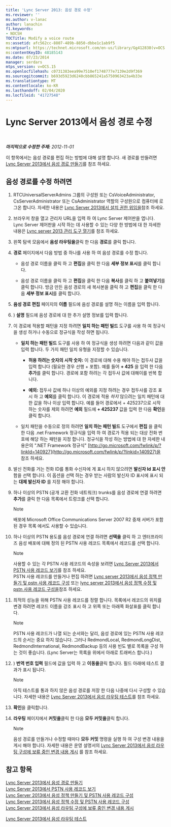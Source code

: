 ```yaml
---
title: 'Lync Server 2013: 음성 경로 수정'
ms.reviewer: ''
ms.author: v-lanac
author: lanachin
f1.keywords:
- NOCSH
TOCTitle: Modify a voice route
ms:assetid: afc562cc-8807-489b-8850-dbbe1c1ab9f5
ms:mtpsurl: https://technet.microsoft.com/en-us/library/Gg412838(v=OCS.15)
ms:contentKeyID: 48185143
ms.date: 07/23/2014
manager: serdars
mtps_version: v=OCS.15
ms.openlocfilehash: c0731383eea99e7510ef1748777e7139e2d9f369
ms.sourcegitcommit: b693d5923d6240cbb865241a5750963423a4b33e
ms.translationtype: MT
ms.contentlocale: ko-KR
ms.lasthandoff: 02/04/2020
ms.locfileid: "41727548"
---
```

<div data-xmlns="http://www.w3.org/1999/xhtml">

<div class="topic" data-xmlns="http://www.w3.org/1999/xhtml" data-msxsl="urn:schemas-microsoft-com:xslt" data-cs="http://msdn.microsoft.com/en-us/">

<div data-asp="http://msdn2.microsoft.com/asp">

# <a name="modify-a-voice-route-in-lync-server-2013"></a>Lync Server 2013에서 음성 경로 수정

</div>

<div id="mainSection">

<div id="mainBody">

<span> </span>

_**마지막으로 수정한 주제:** 2012-11-01_

이 항목에서는 음성 경로를 편집 하는 방법에 대해 설명 합니다. 새 경로를 만들려면 [Lync Server 2013에서 음성 경로 만들기](lync-server-2013-create-a-voice-route.md)를 참조 하세요.

<div>

## <a name="to-modify-a-voice-route"></a>음성 경로를 수정 하려면

1.  RTCUniversalServerAdmins 그룹의 구성원 또는 CsVoiceAdministrator, CsServerAdministrator 또는 CsAdministrator 역할의 구성원으로 컴퓨터에 로그온 합니다. 자세한 내용은 [Lync Server 2013에서 설치 권한 위임을](lync-server-2013-delegate-setup-permissions.md)참조 하세요.

2.  브라우저 창을 열고 관리자 URL을 입력 하 여 Lync Server 제어판을 엽니다. Lync Server 제어판을 시작 하는 데 사용할 수 있는 다양 한 방법에 대 한 자세한 내용은 [Lync server 2013 관리 도구 열기](lync-server-2013-open-lync-server-administrative-tools.md)를 참조 하세요.

3.  왼쪽 탐색 모음에서 **음성 라우팅을**클릭 한 다음 **경로**를 클릭 합니다.

4.  **경로** 페이지에서 다음 방법 중 하나를 사용 하 여 음성 경로를 수정 합니다.
    
      - 음성 경로 이름을 클릭 하 고 **편집**을 클릭 한 다음 **세부 정보 표시**를 클릭 합니다.
    
      - 음성 경로 이름을 클릭 하 고 **편집**을 클릭 한 다음 **복사**를 클릭 하 고 **붙여넣기**를 클릭 합니다. 방금 만든 음성 경로의 새 복사본을 클릭 하 고 **편집**을 클릭 한 다음 **세부 정보 표시**를 클릭 합니다.

5.  **음성 경로 편집** 페이지의 **이름** 필드에 음성 경로를 설명 하는 이름을 입력 합니다.

6.  ) **설명** 필드에 음성 경로에 대 한 추가 설명 정보를 입력 합니다.

7.  이 경로에 적용할 패턴을 지정 하려면 **일치 하는 패턴 빌드** 도구를 사용 하 여 정규식을 생성 하거나 수동으로 정규식을 작성 하면 됩니다.
    
      - **일치 하는 패턴 빌드** 도구를 사용 하 여 정규식을 생성 하려면 다음과 같이 값을 입력 합니다. 두 가지 패턴 일치 유형을 지정할 수 있습니다.
        
          - **허용 하려는 숫자의 시작 숫자:** 이 경로에 대해 수용 해야 하는 접두사 값을 입력 합니다 (필요한 경우 선행 + 포함). 예를 들어 **+ 425** 을 입력 한 다음 **추가**를 클릭 합니다. 경로에 포함 하려는 각 접두사 값에 대해이를 반복 합니다.
        
          - **예외:** 접두사 값에 하나 이상의 예외를 지정 하려는 경우 접두사를 강조 표시 하 고 **예외**를 클릭 합니다. 이 경로에 적용 *하지* 않으려는 일치 패턴에 대 한 값을 하나 이상 입력 합니다. 예를 들어 경로에서 + 425237으로 시작 하는 숫자를 제외 하려면 **예외** 필드에 **+ 425237** 값을 입력 한 다음 **확인**을 클릭 합니다.
    
      - 일치 패턴을 수동으로 정의 하려면 **일치 하는 패턴 빌드** 도구에서 **편집** 을 클릭 한 다음 .net Framework 정규식을 입력 하 여 경로가 적용 되는 대상 전화 번호에 해당 하는 패턴을 지정 합니다. 정규식을 작성 하는 방법에 대 한 자세한 내용은의 ".NET Framework 정규식" [http://go.microsoft.com/fwlink/p/?linkId=140927](http://go.microsoft.com/fwlink/p/?linkid=140927)을 참조 하세요.

8.  발신 전화를 거는 전화 ID를 통화 수신자에 게 표시 하지 않으려면 **발신자 Id 표시 안** 함을 선택 합니다. 이 옵션을 선택 하는 경우 받는 사람의 발신자 ID 표시에 표시 되는 **대체 발신자 ID** 를 지정 해야 합니다.

9.  하나 이상의 PSTN (공개 교환 전화 네트워크) trunks를 음성 경로에 연결 하려면 **추가**를 클릭 한 다음 목록에서 트렁크를 선택 합니다.
    
    <div>
    

    > [!NOTE]  
    > 배포에 Microsoft Office Communications Server 2007 R2 중재 서버가 포함 된 경우 목록 에서도 사용할 수 있습니다.

    
    </div>

10. 하나 이상의 PSTN 용도를 음성 경로에 연결 하려면 **선택을** 클릭 하 고 엔터프라이즈 음성 배포에 대해 정의 된 PSTN 사용 레코드 목록에서 레코드를 선택 합니다.
    
    <div>
    

    > [!NOTE]  
    > 사용할 수 있는 각 PSTN 사용 레코드의 속성을 보려면 <A href="lync-server-2013-view-pstn-usage-records.md">Lync Server 2013에서 PSTN 사용 레코드 보기</A>를 참조 하세요.<BR>PSTN 사용 레코드를 만들거나 편집 하려면 <A href="lync-server-2013-create-a-voice-policy-and-configure-pstn-usage-records.md">Lync server 2013에서 음성 정책 만들기 및 pstn 사용 레코드 구성</A> 또는 <A href="lync-server-2013-modify-a-voice-policy-and-configure-pstn-usage-records.md">lync server 2013에서 음성 정책 수정 및 pstn 사용 레코드 구성을</A>참조 하세요.

    
    </div>

11. 최적의 성능을 위해 PSTN 사용 레코드를 정렬 합니다. 목록에서 레코드의 위치를 변경 하려면 레코드 이름을 강조 표시 하 고 위쪽 또는 아래쪽 화살표를 클릭 합니다.
    
    <div>
    

    > [!NOTE]  
    > PSTN 사용 레코드가 나열 되는 순서와는 달리, 음성 경로에 있는 PSTN 사용 레코드의 순서는 중요 하지 않습니다. 그러나 RedmondLocal, RedmondLongDist, RedmondInternational, RedmondBackup 등의 사용 빈도 별로 목록을 구성 하는 것이 좋습니다. (Lync Server는 목록을 위에서 아래로 트래버스 합니다.)

    
    </div>

12. ) **번역 번호 입력** 필드에 값을 입력 하 고 **이동을**클릭 합니다. 필드 아래에 테스트 결과가 표시 됩니다.
    
    <div>
    

    > [!NOTE]  
    > 아직 테스트를 통과 하지 않은 음성 경로를 저장 한 다음 나중에 다시 구성할 수 있습니다. 자세한 내용은 <A href="lync-server-2013-test-voice-routing.md">Lync Server 2013에서 음성 라우팅 테스트</A>를 참조 하세요.

    
    </div>

13. **확인**을 클릭합니다.

14. **라우팅** 페이지에서 **커밋을**클릭 한 다음 **모두 커밋을**클릭 합니다.
    
    <div>
    

    > [!NOTE]  
    > 음성 경로를 만들거나 수정할 때마다 <STRONG>모두 커밋</STRONG> 명령을 실행 하 여 구성 변경 내용을 게시 해야 합니다. 자세한 내용은 운영 설명서의 <A href="lync-server-2013-publish-pending-changes-to-the-voice-routing-configuration.md">Lync Server 2013에서 음성 라우팅 구성에 보류 중인 변경 내용 게시</A> 를 참조 하세요.

    
    </div>

</div>

<div>

## <a name="see-also"></a>참고 항목


[Lync Server 2013에서 음성 경로 만들기](lync-server-2013-create-a-voice-route.md)  
[Lync Server 2013에서 PSTN 사용 레코드 보기](lync-server-2013-view-pstn-usage-records.md)  
[Lync Server 2013에서 음성 정책 만들기 및 PSTN 사용 레코드 구성](lync-server-2013-create-a-voice-policy-and-configure-pstn-usage-records.md)  
[Lync Server 2013에서 음성 정책 수정 및 PSTN 사용 레코드 구성](lync-server-2013-modify-a-voice-policy-and-configure-pstn-usage-records.md)  
[Lync Server 2013에서 음성 라우팅 구성에 보류 중인 변경 내용 게시](lync-server-2013-publish-pending-changes-to-the-voice-routing-configuration.md)  


[Lync Server 2013에서 음성 라우팅 테스트](lync-server-2013-test-voice-routing.md)  
  

</div>

</div>

<span> </span>

</div>

</div>

</div>

